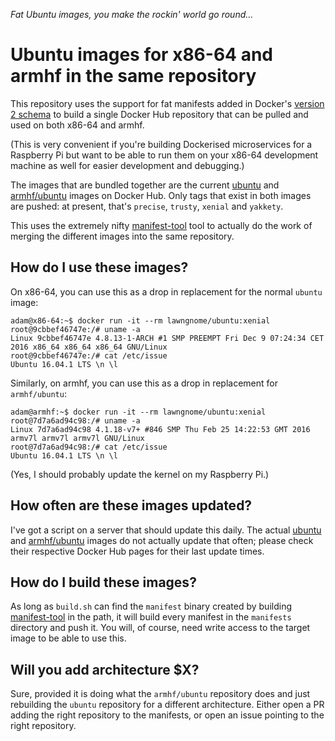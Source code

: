 _Fat Ubuntu images, you make the rockin' world go round..._

# Ubuntu images for x86-64 and armhf in the same repository

This repository uses the support for fat manifests added in Docker's
[version 2 schema](https://docs.docker.com/registry/spec/manifest-v2-2/) to
build a single Docker Hub repository that can be pulled and used on both x86-64
and armhf.

(This is very convenient if you're building Dockerised microservices for a
Raspberry Pi but want to be able to run them on your x86-64 development machine
as well for easier development and debugging.)

The images that are bundled together are the current
[ubuntu](https://hub.docker.com/_/ubuntu/) and
[armhf/ubuntu](https://hub.docker.com/r/armhf/ubuntu/) images on Docker Hub.
Only tags that exist in both images are pushed: at present, that's `precise`,
`trusty`, `xenial` and `yakkety`.

This uses the extremely nifty
[manifest-tool](https://github.com/estesp/manifest-tool) tool to actually do
the work of merging the different images into the same repository.

## How do I use these images?

On x86-64, you can use this as a drop in replacement for the normal `ubuntu`
image:

```
adam@x86-64:~$ docker run -it --rm lawngnome/ubuntu:xenial 
root@9cbbef46747e:/# uname -a
Linux 9cbbef46747e 4.8.13-1-ARCH #1 SMP PREEMPT Fri Dec 9 07:24:34 CET 2016 x86_64 x86_64 x86_64 GNU/Linux
root@9cbbef46747e:/# cat /etc/issue
Ubuntu 16.04.1 LTS \n \l
```

Similarly, on armhf, you can use this as a drop in replacement for
`armhf/ubuntu`:

```
adam@armhf:~$ docker run -it --rm lawngnome/ubuntu:xenial
root@7d7a6ad94c98:/# uname -a
Linux 7d7a6ad94c98 4.1.18-v7+ #846 SMP Thu Feb 25 14:22:53 GMT 2016 armv7l armv7l armv7l GNU/Linux
root@7d7a6ad94c98:/# cat /etc/issue
Ubuntu 16.04.1 LTS \n \l
```

(Yes, I should probably update the kernel on my Raspberry Pi.)

## How often are these images updated?

I've got a script on a server that should update this daily. The actual
[ubuntu](https://hub.docker.com/_/ubuntu/) and
[armhf/ubuntu](https://hub.docker.com/r/armhf/ubuntu/) images do not actually
update that often; please check their respective Docker Hub pages for their
last update times.

## How do I build these images?

As long as `build.sh` can find the `manifest` binary created by building
[manifest-tool](https://github.com/estesp/manifest-tool) in the path, it will
build every manifest in the `manifests` directory and push it. You will, of
course, need write access to the target image to be able to use this.

## Will you add architecture $X?

Sure, provided it is doing what the `armhf/ubuntu` repository does and just
rebuilding the `ubuntu` repository for a different architecture. Either open a
PR adding the right repository to the manifests, or open an issue pointing to
the right repository.

